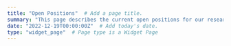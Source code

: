 ```yaml
---
title: "Open Positions"  # Add a page title.
summary: "This page describes the current open positions for our research group"  # Add a page description.
date: "2022-12-19T00:00:00Z"  # Add today's date.
type: "widget_page"  # Page type is a Widget Page
---
```


